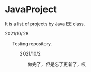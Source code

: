 # JavaProject
It is a list of projects by Java EE class.

2021/10/28  
<ol>Testing repository.<ol>
2021/10/2
<ol>做完了，但是忘了更新了，哎<ol>
